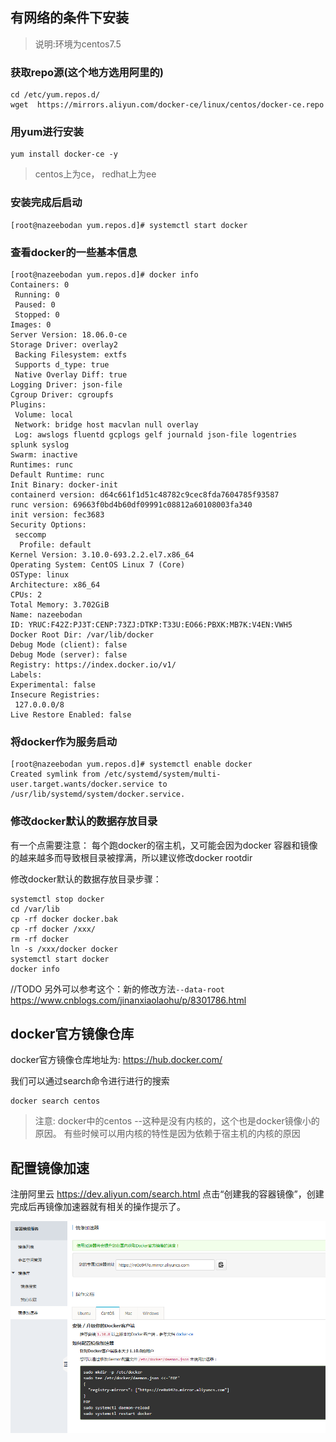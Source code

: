 <!-- toc -->
## 有网络的条件下安装
>说明:环境为centos7.5

### 获取repo源(这个地方选用阿里的)
```
cd /etc/yum.repos.d/
wget  https://mirrors.aliyun.com/docker-ce/linux/centos/docker-ce.repo
```

### 用yum进行安装
```
yum install docker-ce -y
```

> centos上为ce， redhat上为ee

### 安装完成后启动
```
[root@nazeebodan yum.repos.d]# systemctl start docker
```

### 查看docker的一些基本信息
```
[root@nazeebodan yum.repos.d]# docker info
Containers: 0
 Running: 0
 Paused: 0
 Stopped: 0
Images: 0
Server Version: 18.06.0-ce
Storage Driver: overlay2
 Backing Filesystem: extfs
 Supports d_type: true
 Native Overlay Diff: true
Logging Driver: json-file
Cgroup Driver: cgroupfs
Plugins:
 Volume: local
 Network: bridge host macvlan null overlay
 Log: awslogs fluentd gcplogs gelf journald json-file logentries splunk syslog
Swarm: inactive
Runtimes: runc
Default Runtime: runc
Init Binary: docker-init
containerd version: d64c661f1d51c48782c9cec8fda7604785f93587
runc version: 69663f0bd4b60df09991c08812a60108003fa340
init version: fec3683
Security Options:
 seccomp
  Profile: default
Kernel Version: 3.10.0-693.2.2.el7.x86_64
Operating System: CentOS Linux 7 (Core)
OSType: linux
Architecture: x86_64
CPUs: 2
Total Memory: 3.702GiB
Name: nazeebodan
ID: YRUC:F42Z:PJ3T:CENP:73ZJ:DTKP:T33U:EO66:PBXK:MB7K:V4EN:VWH5
Docker Root Dir: /var/lib/docker
Debug Mode (client): false
Debug Mode (server): false
Registry: https://index.docker.io/v1/
Labels:
Experimental: false
Insecure Registries:
 127.0.0.0/8
Live Restore Enabled: false
```

### 将docker作为服务启动
```
[root@nazeebodan yum.repos.d]# systemctl enable docker
Created symlink from /etc/systemd/system/multi-user.target.wants/docker.service to /usr/lib/systemd/system/docker.service.
```

### 修改docker默认的数据存放目录
有一个点需要注意：
每个跑docker的宿主机，又可能会因为docker 容器和镜像的越来越多而导致根目录被撑满，所以建议修改docker rootdir

修改docker默认的数据存放目录步骤：
```
systemctl stop docker
cd /var/lib
cp -rf docker docker.bak
cp -rf docker /xxx/
rm -rf docker
ln -s /xxx/docker docker
systemctl start docker
docker info
```

//TODO 另外可以参考这个：新的修改方法`--data-root`
https://www.cnblogs.com/jinanxiaolaohu/p/8301786.html


## docker官方镜像仓库
docker官方镜像仓库地址为:  https://hub.docker.com/

我们可以通过search命令进行进行的搜索
```
docker search centos
```

>注意:
docker中的centos --这种是没有内核的，这个也是docker镜像小的原因。
有些时候可以用内核的特性是因为依赖于宿主机的内核的原因



## 配置镜像加速
注册阿里云
https://dev.aliyun.com/search.html
点击“创建我的容器镜像”，创建完成后再镜像加速器就有相关的操作提示了。

![](assets/screenshot_1532573959908.png)
